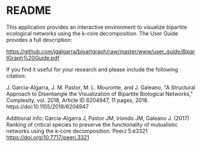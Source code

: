 # README #

This application provides an interactive environment to visualize bipartite ecological networks using the k-core decomposition. The User Guide provides a full description:

https://github.com/jgalgarra/bipartgraph/raw/master/www/user_guide/BipartGraph%20Guide.pdf

If you find it useful for your research and please include the following citation:

J. Garcia-Algarra, J. M. Pastor, M. L. Mouronte, and J. Galeano, "A Structural Approach to Disentangle the Visualization of Bipartite Biological Networks," Complexity, vol. 2018, Article ID 6204947, 11 pages, 2018. https://doi:10.1155/2018/6204947

Additional info:
Garcia-Algarra J, Pastor JM, Iriondo JM, Galeano J. (2017) Ranking of critical species to preserve the functionality of mutualistic networks using the k-core decomposition. PeerJ 5:e3321 https://doi.org/10.7717/peerj.3321
